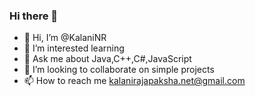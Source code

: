 ### Hi there 👋

- 👋 Hi, I’m @KalaniNR  
- 🌱 I’m interested learning 
- 🌱 Ask me about Java,C++,C#,JavaScript
- 👯 I’m looking to collaborate on simple projects
- 📫 How to reach me kalanirajapaksha.net@gmail.com
